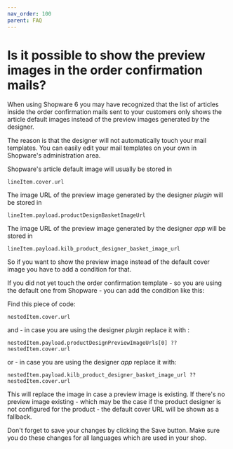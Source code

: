 ```yaml
---
nav_order: 100
parent: FAQ
---
```


# Is it possible to show the preview images in the order confirmation mails?

When using Shopware 6 you may have recognized that the list of articles inside the order confirmation mails sent to your customers only shows
the article default images instead of the preview images generated by the designer.

The reason is that the designer will not automatically touch your mail templates.
You can easily edit your mail templates on your own in Shopware's administration area.

Shopware's article default image will usually be stored in
```twig
lineItem.cover.url
```

The image URL of the preview image generated by the designer _plugin_ will be stored in
```twig
lineItem.payload.productDesignBasketImageUrl
```

The image URL of the preview image generated by the designer _app_ will be stored in
```twig
lineItem.payload.kilb_product_designer_basket_image_url
```

So if you want to show the preview image instead of the default cover image you have to add a condition for that.

If you did not yet touch the order confirmation template - so you are using the default one from Shopware - you can add the condition like this:

Find this piece of code:
```twig
nestedItem.cover.url
```

and - in case you are using the designer _plugin_ replace it with :
```twig
nestedItem.payload.productDesignPreviewImageUrls[0] ?? nestedItem.cover.url
```

or - in case you are using the designer _app_ replace it with:
```twig
nestedItem.payload.kilb_product_designer_basket_image_url ?? nestedItem.cover.url
```

This will replace the image in case a preview image is existing. If there's no preview image existing - which may be the case if the product designer is not configured for the product - the default cover URL will be shown as a fallback.

Don't forget to save your changes by clicking the Save button.
Make sure you do these changes for all languages which are used in your shop.
